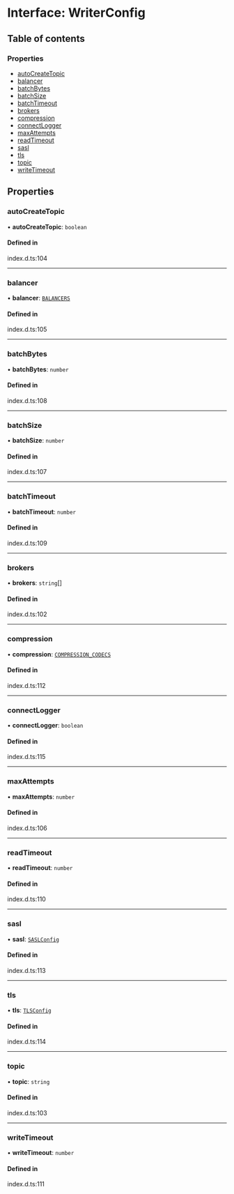 # Interface: WriterConfig

## Table of contents

### Properties

- [autoCreateTopic](WriterConfig.md#autocreatetopic)
- [balancer](WriterConfig.md#balancer)
- [batchBytes](WriterConfig.md#batchbytes)
- [batchSize](WriterConfig.md#batchsize)
- [batchTimeout](WriterConfig.md#batchtimeout)
- [brokers](WriterConfig.md#brokers)
- [compression](WriterConfig.md#compression)
- [connectLogger](WriterConfig.md#connectlogger)
- [maxAttempts](WriterConfig.md#maxattempts)
- [readTimeout](WriterConfig.md#readtimeout)
- [sasl](WriterConfig.md#sasl)
- [tls](WriterConfig.md#tls)
- [topic](WriterConfig.md#topic)
- [writeTimeout](WriterConfig.md#writetimeout)

## Properties

### autoCreateTopic

• **autoCreateTopic**: `boolean`

#### Defined in

index.d.ts:104

___

### balancer

• **balancer**: [`BALANCERS`](../enums/BALANCERS.md)

#### Defined in

index.d.ts:105

___

### batchBytes

• **batchBytes**: `number`

#### Defined in

index.d.ts:108

___

### batchSize

• **batchSize**: `number`

#### Defined in

index.d.ts:107

___

### batchTimeout

• **batchTimeout**: `number`

#### Defined in

index.d.ts:109

___

### brokers

• **brokers**: `string`[]

#### Defined in

index.d.ts:102

___

### compression

• **compression**: [`COMPRESSION_CODECS`](../enums/COMPRESSION_CODECS.md)

#### Defined in

index.d.ts:112

___

### connectLogger

• **connectLogger**: `boolean`

#### Defined in

index.d.ts:115

___

### maxAttempts

• **maxAttempts**: `number`

#### Defined in

index.d.ts:106

___

### readTimeout

• **readTimeout**: `number`

#### Defined in

index.d.ts:110

___

### sasl

• **sasl**: [`SASLConfig`](SASLConfig.md)

#### Defined in

index.d.ts:113

___

### tls

• **tls**: [`TLSConfig`](TLSConfig.md)

#### Defined in

index.d.ts:114

___

### topic

• **topic**: `string`

#### Defined in

index.d.ts:103

___

### writeTimeout

• **writeTimeout**: `number`

#### Defined in

index.d.ts:111
